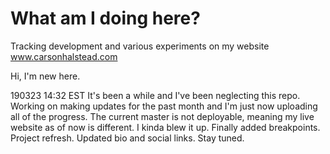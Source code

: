 # What am I doing here?
Tracking development and various experiments on my website www.carsonhalstead.com

Hi, I'm new here.

190323 14:32 EST
It's been a while and I've been neglecting this repo. Working on making updates for the past month and I'm just now uploading all of the progress. The current master is not deployable, meaning my live website as of now is different. I kinda blew it up. Finally added breakpoints. Project refresh. Updated bio and social links. Stay tuned.
